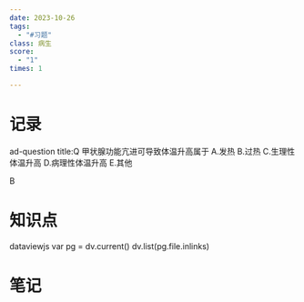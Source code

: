 ```yaml
---
date: 2023-10-26
tags:
  - "#习题"
class: 病生
score:
  - "1"
times: 1

---
```



记录
==
ad-question
title:Q
甲状腺功能亢进可导致体温升高属于
A.发热
B.过热
C.生理性体温升高
D.病理性体温升高
E.其他



B


知识点
==
dataviewjs
var pg = dv.current()
dv.list(pg.file.inlinks)


笔记
==